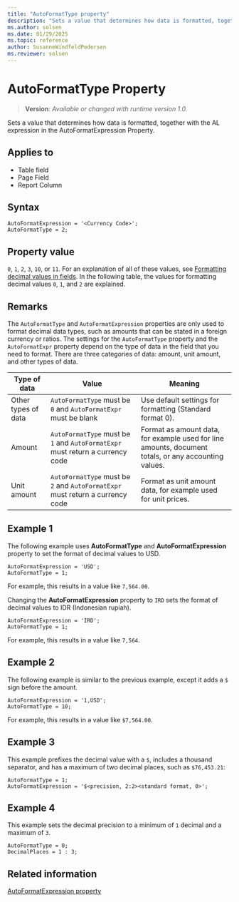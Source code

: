 ```yaml
---
title: "AutoFormatType property"
description: "Sets a value that determines how data is formatted, together with the AL expression in the AutoFormatExpression Property."
ms.author: solsen
ms.date: 01/29/2025
ms.topic: reference
author: SusanneWindfeldPedersen
ms.reviewer: solsen
---
```

[//]: # (START>DO_NOT_EDIT)
[//]: # (IMPORTANT:Do not edit any of the content between here and the END>DO_NOT_EDIT.)
[//]: # (Any modifications should be made in the .xml files in the ModernDev repo.)
# AutoFormatType Property
> **Version**: _Available or changed with runtime version 1.0._

Sets a value that determines how data is formatted, together with the AL expression in the AutoFormatExpression Property.

## Applies to
-   Table field
-   Page Field
-   Report Column

[//]: # (IMPORTANT: END>DO_NOT_EDIT)

## Syntax

```AL
AutoFormatExpression = '<Currency Code>';
AutoFormatType = 2;
```

## Property value  

`0`, `1`, `2`, `3`, `10`, or `11`. For an explanation of all of these values, see [Formatting decimal values in fields](../devenv-format-field-data.md). In the following table, the values for formatting decimal values `0`, `1`, and `2` are explained.
  

## Remarks

The `AutoFormatType` and `AutoFormatExpression` properties are only used to format decimal data types, such as amounts that can be stated in a foreign currency or ratios. The settings for the `AutoFormatType` property and the `AutoFormatExpr` property depend on the type of data in the field that you need to format. There are three categories of data: amount, unit amount, and other types of data.

|Type of data| Value| Meaning|
|------------|-------------|------------|
|Other types of data|`AutoFormatType` must be `0` and `AutoFormatExpr` must be blank | Use default settings for formatting (Standard format 0).|
|Amount      | `AutoFormatType` must be `1` and `AutoFormatExpr` must return a currency code | Format as amount data, for example used for line amounts, document totals, or any accounting values.|
|Unit amount | `AutoFormatType` must be `2` and `AutoFormatExpr` must return a currency code | Format as unit amount data, for example used for unit prices.|

## Example 1

The following example uses **AutoFormatType** and **AutoFormatExpression** property to set the format of decimal values to USD.

```AL
AutoFormatExpression = 'USD';
AutoFormatType = 1;
```

For example, this results in a value like `7,564.00`.

Changing the **AutoFormatExpression** property to `IRD` sets the format of decimal values to IDR \(Indonesian rupiah\).

```AL
AutoFormatExpression = 'IRD';
AutoFormatType = 1;
```

For example, this results in a value like `7,564`.

## Example 2

The following example is similar to the previous example, except it adds a `$` sign before the amount.

```AL
AutoFormatExpression = '1,USD';
AutoFormatType = 10;
```

For example, this results in a value like `$7,564.00`.

## Example 3

This example prefixes the decimal value with a `$`, includes a thousand separator, and has a maximum of two decimal places, such as `$76,453.21`:

```AL
AutoFormatType = 1;
AutoFormatExpression = '$<precision, 2:2><standard format, 0>';
```

## Example 4

This example sets the decimal precision to a minimum of `1` decimal and a maximum of `3`.

```AL
AutoFormatType = 0;
DecimalPlaces = 1 : 3;
```
    
## Related information

[AutoFormatExpression property](devenv-autoformatexpression-property.md)